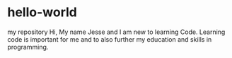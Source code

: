 # hello-world
my repository
Hi, My name Jesse and I am new to learning Code.
Learning code is important for me and to also further my education and skills in programming.
